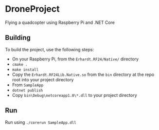 # DroneProject
Flying a quadcopter using Raspberry Pi and .NET Core

## Building 
To build the project, use the following steps:

- On your Raspberry Pi, from the `Erhardt.RF24/Native/` directory
 - `cmake .`
 - `make install`
 - Copy the `Erhardt.RF24Lib.Native.so` from the `bin` directory at the repo root into your project directory
- From `SampleApp`
 - `dotnet publish`
 - Copy `bin\Debug\netcoreapp1.0\*.dll` to your project directory

## Run 
Run using `./corerun SampleApp.dll`
 
